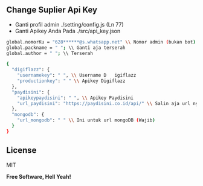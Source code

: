 ## Change Suplier Api Key

- Ganti profil admin ./setting/config.js (Ln 77)
- Ganti Apikey Anda Pada ./src/api_key.json


  
```sh
global.nomorKu = "628******@s.whatsapp.net" \\ Nomor admin (bukan bot)
global.packname = " "; \\ Ganti aja terserah
global.author = " "; \\ Terserah 
```



```sh
{
  "digiflazz": {
    "usernamekey": " ", \\ Username D   igiflazz
    "productionkey": " " \\ Apikey Digiflazz
  },
  "paydisini": {
    "apikeypaydisini": " ", \\ Apikey Paydisini
    "url_paydisini": "https://paydisini.co.id/api/" \\ Salin aja url nya
  },
  "mongodb": {
    "url_mongodb": " " \\ Ini untuk url mongoDB (Wajib)
  }
}

```


## License

MIT

**Free Software, Hell Yeah!**
